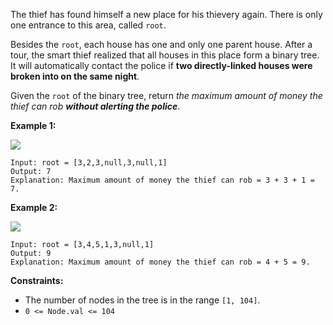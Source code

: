 The thief has found himself a new place for his thievery again. There is only
one entrance to this area, called `root`.

Besides the `root`, each house has one and only one parent house. After a
tour, the smart thief realized that all houses in this place form a binary
tree. It will automatically contact the police if **two directly-linked houses
were broken into on the same night**.

Given the `root` of the binary tree, return _the maximum amount of money the
thief can rob **without alerting the police**_.



**Example 1:**

![](https://assets.leetcode.com/uploads/2021/03/10/rob1-tree.jpg)

    
    
    Input: root = [3,2,3,null,3,null,1]
    Output: 7
    Explanation: Maximum amount of money the thief can rob = 3 + 3 + 1 = 7.
    

**Example 2:**

![](https://assets.leetcode.com/uploads/2021/03/10/rob2-tree.jpg)

    
    
    Input: root = [3,4,5,1,3,null,1]
    Output: 9
    Explanation: Maximum amount of money the thief can rob = 4 + 5 = 9.
    



**Constraints:**

  * The number of nodes in the tree is in the range `[1, 104]`.
  * `0 <= Node.val <= 104`

